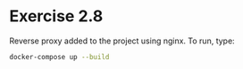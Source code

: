 # Exercise 2.8

Reverse proxy added to the project using nginx. To run, type:

```bash
docker-compose up --build
```
